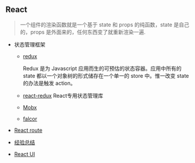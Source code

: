 ## React

  > 一个组件的渲染函数就是一个基于 state 和 props 的纯函数，state 是自己的，props 是外面来的，任何东西变了就重新渲染一遍.

* 状态管理框架

  - [redux](./redux)

    Redux 是为 Javascript 应用而生的可预估的状态容器。应用中所有的 state 都以一个对象树的形式储存在一个单一的 store 中。惟一改变 state 的办法是触发 action。

  - [react-redux](./redux/react-redux) React专用状态管理库

  - [Mobx](./Mobx)

  - [falcor](./falcor)

* [React route](./router)

* [经验总结](./Note)

* [React UI](./antd)